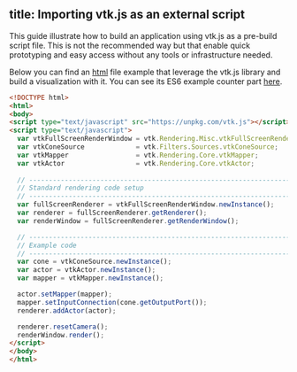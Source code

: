 title: Importing vtk.js as an external script
---

This guide illustrate how to build an application using vtk.js as a pre-build script file. This is not the recommended way but that enable quick prototyping and easy access without any tools or infrastructure needed.

Below you can find an [html](https://raw.githubusercontent.com/Kitware/vtk-js/master/Documentation/content/docs/vtk-js-demo.html) file example that leverage the vtk.js library and build a visualization with it. You can see its ES6 example counter part [here](https://kitware.github.io/vtk-js/examples/ConeSource.html).

```html vtk-js-demo.html
<!DOCTYPE html>
<html>
<body>
<script type="text/javascript" src="https://unpkg.com/vtk.js"></script>
<script type="text/javascript">
  var vtkFullScreenRenderWindow = vtk.Rendering.Misc.vtkFullScreenRenderWindow;
  var vtkConeSource             = vtk.Filters.Sources.vtkConeSource;
  var vtkMapper                 = vtk.Rendering.Core.vtkMapper;
  var vtkActor                  = vtk.Rendering.Core.vtkActor;
  
  // --------------------------------------------------------------------------
  // Standard rendering code setup
  // --------------------------------------------------------------------------
  var fullScreenRenderer = vtkFullScreenRenderWindow.newInstance();
  var renderer = fullScreenRenderer.getRenderer();
  var renderWindow = fullScreenRenderer.getRenderWindow();

  // --------------------------------------------------------------------------
  // Example code
  // --------------------------------------------------------------------------
  var cone = vtkConeSource.newInstance();
  var actor = vtkActor.newInstance();
  var mapper = vtkMapper.newInstance();

  actor.setMapper(mapper);
  mapper.setInputConnection(cone.getOutputPort());
  renderer.addActor(actor);

  renderer.resetCamera();
  renderWindow.render();
</script>
</body>
</html>
```

